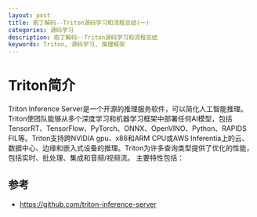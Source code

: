 ```yaml
---
layout: post
title: 庖丁解码--Triton源码学习和流程总结(一)
categories: 源码学习
description: 庖丁解码--Triton源码学习和流程总结
keywords: Triton, 源码学习, 推理框架
---
```


# Triton简介
Triton Inference Server是一个开源的推理服务软件，可以简化人工智能推理。Triton使团队能够从多个深度学习和机器学习框架中部署任何AI模型，包括TensorRT、TensorFlow、PyTorch、ONNX、OpenVINO、Python、RAPIDS FIL等。Triton支持跨NVIDIA gpu、x86和ARM CPU或AWS Inferentia上的云、数据中心、边缘和嵌入式设备的推理。Triton为许多查询类型提供了优化的性能，包括实时、批处理、集成和音频/视频流。
主要特性包括：


## 参考

- https://github.com/triton-inference-server